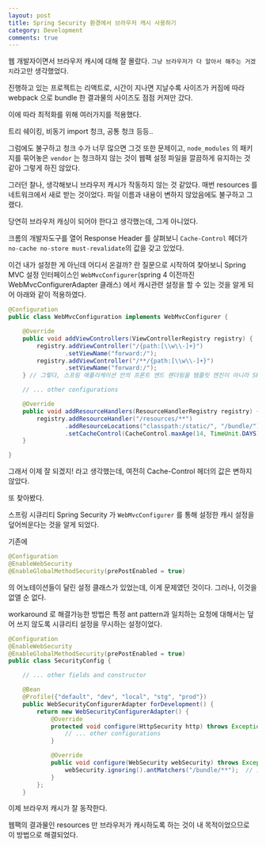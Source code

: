 ```yaml
---
layout: post
title: Spring Security 환경에서 브라우저 캐시 사용하기
category: Development
comments: true
---
```


웹 개발자이면서 브라우저 캐시에 대해 잘 몰랐다. `그냥 브라우저가 다 알아서 해주는 거겠지`라고만 생각했었다.

진행하고 있는 프로젝트는 리액트로, 시간이 지나면 지날수록 사이즈가 커짐에 따라 webpack 으로 bundle 한 결과물의 사이즈도 점점 커져만 갔다.

이에 따라 최적화를 위해 여러가지를 적용했다.

트리 쉐이킹, 비동기 import 청크, 공통 청크 등등..

그럼에도 불구하고 청크 수가 너무 많으면 그것 또한 문제이고, `node_modules` 의 패키지를 묶어놓은 `vendor` 는 청크하지 않는 것이 웹팩 설정 파일을 깔끔하게 유지하는 것 같아 그렇게 하진 않았다.

그러던 찰나, 생각해보니 브라우저 캐시가 작동하지 않는 것 같았다. 매번 resources 를 네트워크에서 새로 받는 것이었다. 파일 이름과 내용이 변하지 않았음에도 불구하고 그랬다.

당연히 브라우저 캐싱이 되어야 한다고 생각했는데, 그게 아니었다.

크롬의 개발자도구를 열어 Response Header 를 살펴보니 `Cache-Control` 헤더가 `no-cache no-store must-revalidate`의 값을 갖고 있었다.

이건 내가 설정한 게 아닌데 어디서 온걸까? 란 질문으로 시작하여 찾아보니 Spring MVC 설정 인터페이스인 `WebMvcConfigurer`(spring 4 이전까진 WebMvcConfigurerAdapter 클래스) 에서 캐시관련 설정을 할 수 있는 것을 알게 되어 아래와 같이 적용하였다.

```java
@Configuration
public class WebMvcConfiguration implements WebMvcConfigurer {

    @Override
    public void addViewControllers(ViewControllerRegistry registry) {
        registry.addViewController("/{path:[\\w\\-]+}")
                .setViewName("forward:/");
        registry.addViewController("/**/{path:[\\w\\-]+}")
                .setViewName("forward:/");
    } // 그렇다, 스프링 애플리케이션 안의 프론트 엔드 렌더링을 템플릿 엔진이 아니라 SPA인 React로 Serve 하고 있다.

    // ... other configurations

    @Override
    public void addResourceHandlers(ResourceHandlerRegistry registry) {
        registry.addResourceHandler("/resources/**")
                .addResourceLocations("classpath:/static/", "/bundle/")
                .setCacheControl(CacheControl.maxAge(14, TimeUnit.DAYS));
    }

}
```

그래서 이제 잘 되겠지! 라고 생각했는데, 여전히 Cache-Control 헤더의 값은 변하지 않았다.

또 찾아봤다.

스프링 시큐리티 Spring Security 가 `WebMvcConfigurer` 를 통해 설정한 캐시 설정을 덮어씌운다는 것을 알게 되었다.

기존에

```java
@Configuration
@EnableWebSecurity
@EnableGlobalMethodSecurity(prePostEnabled = true)
```
의 어노테이션들이 달린 설정 클래스가 있었는데, 이게 문제였던 것이다. 그러나, 이것을 없앨 순 없다.

workaround 로 해결가능한 방법은 특정 ant pattern과 일치하는 요청에 대해서는 덮어 쓰지 않도록 시큐리티 설정을 무시하는 설정이었다.

```java
@Configuration
@EnableWebSecurity
@EnableGlobalMethodSecurity(prePostEnabled = true)
public class SecurityConfig {

    // ... other fields and constructor

    @Bean
    @Profile({"default", "dev", "local", "stg", "prod"})
    public WebSecurityConfigurerAdapter forDevelopment() {
        return new WebSecurityConfigurerAdapter() {
            @Override
            protected void configure(HttpSecurity http) throws Exception {
                // ... other configurations
            }

            @Override
            public void configure(WebSecurity webSecurity) throws Exception {
                webSecurity.ignoring().antMatchers("/bundle/**");  // 요놈이 핵심
            }
        };
    }
```

이제 브라우저 캐시가 잘 동작한다.

웹팩의 결과물인 resources 만 브라우저가 캐시하도록 하는 것이 내 목적이었으므로 이 방법으로 해결되었다.